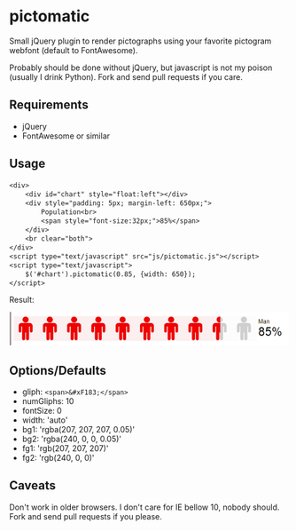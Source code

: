 pictomatic
==========

Small jQuery plugin to render pictographs using your favorite pictogram webfont (default to FontAwesome).

Probably should be done without jQuery, but javascript is not my poison (usually I drink Python). Fork 
and send pull requests if you care.

Requirements
------------

 * jQuery
 * FontAwesome or similar
 
Usage
-----

    <div>
        <div id="chart" style="float:left"></div>
        <div style="padding: 5px; margin-left: 650px;">
            Population<br>
            <span style="font-size:32px;">85%</span>
        </div>
        <br clear="both">
    </div>
    <script type="text/javascript" src="js/pictomatic.js"></script>
    <script type="text/javascript">
        $('#chart').pictomatic(0.85, {width: 650});
    </script>

Result:

![example](/examples/chart.png)
    
    
Options/Defaults
----------------

  * gliph: `<span>&#xF183;</span>`
  * numGliphs: 10
  * fontSize: 0
  * width: 'auto'
  * bg1: 'rgba(207, 207, 207, 0.05)'
  * bg2: 'rgba(240, 0, 0, 0.05)'
  * fg1: 'rgb(207, 207, 207)'
  * fg2: 'rgb(240, 0, 0)'
  
Caveats
-------

Don't work in older browsers. I don't care for IE bellow 10, nobody should. Fork 
and send pull requests if you please.